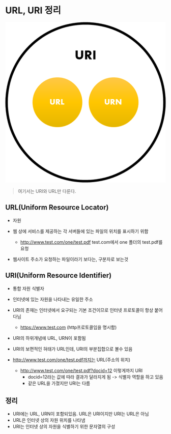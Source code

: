 # URL, URI 정리

<img src="..\URL, URI\image\1.png"/>

> 여기서는 URI와 URL만 다룬다.

## URL(Uniform Resource Locator)

* 자원

* 웹 상에 서비스를 제공하는 각 서버들에 있는 파일의 위치를 표시하기 위함

  * http://www.test.com/one/test.pdf test.com에서 one 폴더의 test.pdf를 요청

* 웹사이트 주소가 요청하는 파일이라기 보다는, 구분자로 보는것

  

## URI(Uniform Resource Identifier)

* 통합 자원 식별자
* 인터넷에 있는 자원을 나타내는 유일한 주소
* URI의 존재는 인터넷에서 요구되는 기본 조건이므로 인터넷 프로토콜이 항상 붙어다님
  * https://www.test.com (http프로토콜임을 명시함)
* URI의 하위개념에 URL, URN이 포함됨

* URI의 보편적인 혀태가 URL인데, URI의 부분집합으로 볼수 있음
* http://www.test.com/one/test.pdf까지는 URL(주소의 위치)
  * http://www.test.com/one/test.pdf?docid=12 이렇게까지 URI
    * docid=12라는 값에 따라 결과가 달라지게 됨 -> 식별자 역할을 하고 있음
    * 같은 URL을 가졌지만 URI는 다름

## 정리 

* URI에는 URL, URN이 포함되있음. URL은 URI이지만 URI는 URL은 아님
* URL은 인터넷 상의 자원 위치를 나타냄
* URI는 인터넷 상의 자원을 식별하기 위한 문자열의 구성

